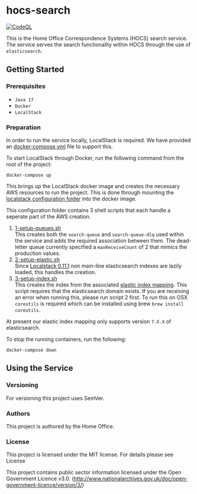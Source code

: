 # hocs-search

[![CodeQL](https://github.com/UKHomeOffice/hocs-search/actions/workflows/codeql-analysis.yml/badge.svg)](https://github.com/UKHomeOffice/hocs-search/actions/workflows/codeql-analysis.yml)

This is the Home Office Correspondence Systems (HOCS) search service. The service serves the search functionality within HOCS through the use of `elasticsearch`. 

## Getting Started


### Prerequisites

* ```Java 17```
* ```Docker```
* ```LocalStack```

### Preparation

In order to run the service locally, LocalStack is required. We have provided an [docker-compose.yml](docker-compose.yml) file to support this. 

To start LocalStack through Docker, run the following command from the root of the project:

```shell
docker-compose up
```

This brings up the LocalStack docker image and creates the necessary AWS resources to run the project. This is done through mounting the [localstack configuration folder](ci/localstack) into the docker image.

This configuration folder contains 3 shell scripts that each handle a seperate part of the AWS creation.

1. [1-setup-queues.sh](ci/localstack/1-setup-queue.sh)  
This creates both the `search-queue` and `search-queue-dlq` used within the service and adds the required association between them. The dead-letter queue currently specified a `maxReceiveCount` of 2 that mimics the production values.
2. [2-setup-elastic.sh](ci/localstack/2-setup-elastic.sh)  
Since [Localstack 0.11.1](https://newreleases.io/project/github/localstack/localstack/release/v0.11.1) non main-line elasticsearch indexes are lazily loaded, this handles the creation.
3. [3-setup-index.sh](ci/localstack/3-setup-index.sh)  
This creates the index from the associated [elastic index mapping](/ci/localstack/elastic_mapping.json). This script requires that the elasticsearch domain exists. If you are receiving an error when running this, please run script 2 first.
To run this on OSX `coreutils` is required which can be installed using brew `brew install coreutils`.

At present our elastic index mapping only supports version `7.X.X` of elasticsearch.

To stop the running containers, run the following:

```shell
docker-compose down
```

## Using the Service

### Versioning

For versioning this project uses SemVer.

### Authors

This project is authored by the Home Office.

### License

This project is licensed under the MIT license. For details please see License

This project contains public sector information licensed under the Open Government Licence v3.0. (http://www.nationalarchives.gov.uk/doc/open-government-licence/version/3/)
